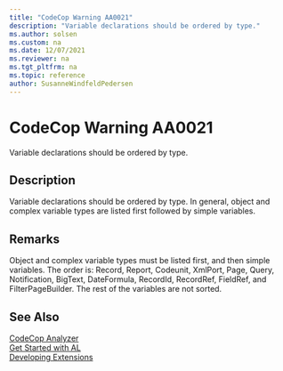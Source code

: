 ```yaml
---
title: "CodeCop Warning AA0021"
description: "Variable declarations should be ordered by type."
ms.author: solsen
ms.custom: na
ms.date: 12/07/2021
ms.reviewer: na
ms.tgt_pltfrm: na
ms.topic: reference
author: SusanneWindfeldPedersen
---
```

[//]: # (START>DO_NOT_EDIT)
[//]: # (IMPORTANT:Do not edit any of the content between here and the END>DO_NOT_EDIT.)
[//]: # (Any modifications should be made in the .xml files in the ModernDev repo.)
# CodeCop Warning AA0021
Variable declarations should be ordered by type.

## Description
Variable declarations should be ordered by type. In general, object and complex variable types are listed first followed by simple variables.

[//]: # (IMPORTANT: END>DO_NOT_EDIT)

## Remarks

Object and complex variable types must be listed first, and then simple variables. The order is: Record, Report, Codeunit, XmlPort, Page, Query, Notification, BigText, DateFormula, RecordId, RecordRef, FieldRef, and FilterPageBuilder. The rest of the variables are not sorted.

## See Also  
[CodeCop Analyzer](codecop.md)  
[Get Started with AL](../devenv-get-started.md)  
[Developing Extensions](../devenv-dev-overview.md)  